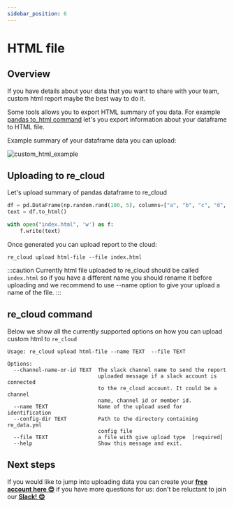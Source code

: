 ```yaml
---
sidebar_position: 6
---
```


# HTML file

## Overview

If you have details about your data that you want to share with your team, custom html report maybe the best way to do it.

Some tools allows you to export HTML summary of you data. For example [pandas to_html command](https://pandas.pydata.org/docs/reference/api/pandas.DataFrame.to_html.html) let's you export information about your dataframe to HTML file.

Example summary of your dataframe data you can upload:

![custom_html_example](/re_cloud/integrations/custom_html.png)

## Uploading to re_cloud

Let's upload summary of pandas dataframe to re_cloud
```python
df = pd.DataFrame(np.random.rand(100, 5), columns=["a", "b", "c", "d", "e"])
text = df.to_html()

with open("index.html", 'w') as f:
    f.write(text)
```

Once generated you can upload report to the cloud:

```
re_cloud upload html-file --file index.html
```

:::caution
Currently html file uploaded to re_cloud should be called `index.html` so if you have a different name you should rename it before uploading and we recommend to use --name option to give your upload a name of the file.
:::

## re_cloud command

Below we show all the currently supported options on how you can upload custom html to `re_cloud`

```
Usage: re_cloud upload html-file --name TEXT  --file TEXT

Options:
  --channel-name-or-id TEXT  The slack channel name to send the report
                             uploaded message if a slack account is connected
                             to the re_cloud account. It could be a channel
                             name, channel id or member id.
  --name TEXT                Name of the upload used for identification
  --config-dir TEXT          Path to the directory containing re_data.yml
                             config file
  --file TEXT                a file with give upload type  [required]
  --help                     Show this message and exit.
```

## Next steps

If you would like to jump into uploading data you can create your **[free account here 😊](https://cloud.getre.io/#/register)** if you have more questions for us: don't be reluctant to join our **[Slack! 😊](https://www.getre.io/slack)**
